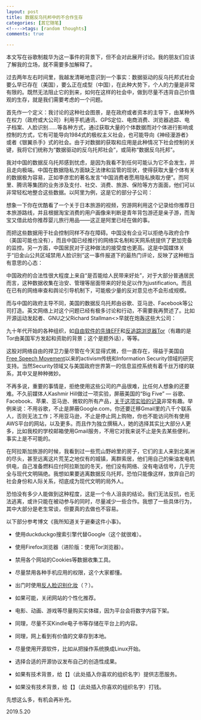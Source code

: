 ```yaml
---
layout: post
title: 数据反乌托邦中的不合作生存
categories: [其它随笔]
<!---->tags: [random thoughts]
comments: true

---
```

本文写在谷歌制裁华为这一事件的背景下，但不会对此展开讨论。我的朋友们应该了解我的立场，就不需要多加解释了。

过去两年左右时间里，我越发清晰地意识到一个事实：数据驱动的反乌托邦式社会要么早已存在（美国），要么正在成型（中国），在此种大势下，个人的力量是非常有限的。既然无法阻止它的到来，如何在这样的社会中，做到尽量不违背自己价值观的生存，就是我们需要考虑的一个问题。

首先作一个定义：我讨论的这种社会图景，是在政府或者资本的主导下，由某种外在权力（政府或大公司）利用手机通讯、GPS定位、电商消费、浏览器追踪、电子档案、人脸识别……等各种方式，通过获取大量的个体数据而对个体进行影响或控制的方式，它有可能导向1984式的极权主义社会，也可能导向《神经漫游者》或者《银翼杀手》式的社会。由于对数据的获取和应用是此种情况下社会控制的关键，我将它们统称为“数据驱动的反乌托邦社会”，或简称“数据反乌托邦”。

我对中国的数据反乌托邦感到忧虑，是因为我看不到任何可能认为它不会发生，并且走向极端。中国在数据隐私方面缺乏法律和监管的现状，使得获取大量个体有关的数据极为容易，正如李彦宏的著名发言“中国消费者愿用隐私换取方便”。而阿里、腾讯等集团的业务涉及支付、社交、消费、旅游、保险等方方面面，他们可以非常轻松地整合这些数据。以阿里为例，这是它的部分子公司：

<!-- <img src="{{site.baseurl}}/img/ali.jpg" width="400"> -->


想象一下你在优酷看了一个关于日本旅游的视频，穷游网利用这个记录给你推荐日本旅游路线，并且根据淘宝消费的用户画像来判断是青年背包游还是亲子游，而淘宝又借此给你推荐婴儿旅行用品——这正是阿里已经在做的事。

而把这些数据用于社会控制同样不存在障碍。中国没有企业可以拒绝与政府合作（美国可能也没有），而且中国已经推行的网络实名制和天网系统提供了更加完备的监控。另一方面，中国居民对于这种做法的接受度也更高。这是中国媒体关于“旧金山公共区域禁用人脸识别”这一事件报道下的最热门评论，反映了这种相当有意思的心态：
<!-- 
<img src="{{site.baseurl}}/img/wb_screenshot.jpg" width="300">
<br> 微博号@知识分子 的评论 -->

中国政府的合法性很大程度上来自“是否能给人民带来好处”，对于大部分普通居民而言，这种数据收集在治安、管理等层面带来的好处足以作为justification。而且在已有的网络审查和舆论引导机制下，可能极少量的反对意见也不会形成规模。

而与中国的政府主导不同，美国的数据反乌托邦由谷歌、亚马逊、Facebook等公司打造。英文网络上对这个问题已经有极多讨论和行动，不需要我再赘述了。比如开源运动发起者、GNU之父Richard Stallman<>早就在炮轰这些大公司：

<!-- <img src="{{site.baseurl}}/img/RSM.png" width="400"> -->


九十年代开始的各种组织，如[自由软件的先锋EFF](https://www.eff.org/about)和[反追踪浏览器Tor](https://www.torproject.org/)（有趣的是Tor由美国军方发起和资助的背景；这个是题外话），等等。

这股对网络自由的捍卫力量尽管在今天显得式微，但一直存在，得益于美国自[Free Speech Movement](https://calisphere.org/exhibitions/43/the-free-speech-movement/)以来的activism传统和Information Security领域的研究支持。当然Security领域又与美国政府世界第一的信息监控系统有着千丝万缕的联系，其中又是种种微妙。

不再多说，重要的事情是，拒绝使用这些公司的产品很难，比任何人想象的还要难。不久前媒体人Kashmir Hill做过一项实验，屏蔽美国的“Big Five” — 谷歌、Facebook、苹果、亚马逊、微软的所有产品，[关于这项实验的记录](https://gizmodo.com/c/goodbye-big-five)非常有趣。举例来说：不用谷歌，不止是屏蔽Google.com，你还要迁移Gmail里的八千个联系人，否则无法工作；不用亚马逊，不止是停止网上购物，你也不能访问所有使用AWS平台的网站，以及更多。而且作为独立撰稿人，她的选择其实比大部分人更多，比如我校的学校邮箱使用Gmail服务，不用它对我来说不止是失去某些便利，事实上是不可能的。

在阿拉斯加旅游的时候，我看到过一些荒山野岭里的房子，它们的主人来到北美洲的尽头，甚至远离这片荒芜之地仅有的城镇，离群索居，他们用自己的柴油发电机供电，自己准备燃料应付阿拉斯加的冬天，他们没有网络、没有电话信号，几乎完全与现代文明隔绝。我想如果要逃离数据反乌托邦，恐怕只能像这样，放弃自己的社会身份和人际关系，彻底成为现代文明的局外人。

<!-- <img src="{{site.baseurl}}/img/ak_house.jpg" width="400"> -->


恐怕没有多少人能做到这种程度，这是一个令人沮丧的结论。我们无法反抗，也无法逃离，或许只能在被动参与的同时，尽量减少一些合作。我想了一些具体行为，其中大部分是老生常谈，但要真的去做也不容易。

以下部分参考博文《我所知道关于避秦这件小事》。

- 使用duckduckgo搜索引擎代替Google（这个就很难）。

- 使用Firefox浏览器（进阶版：使用Tor浏览器）。

- 禁用各个网站的Cookies等数据收集工具。

- 尽量禁用各种手机应用的权限，这个大家都懂。

- 出门时使用[反人脸识别化妆](https://cvdazzle.com/)（？）。

- 如果可能，关闭网站的个性化推荐。

- 电影、动画、游戏等尽量购买实体碟，因为平台会将数字内容下架。

- 同理，尽量不买Kindle电子书等存储在平台上的内容。

- 同理，网上看到有价值的文章存到本地。

- 尽量使用开源软件，比如从把操作系统换成Linux开始。

- 选择合适的开源协议发布自己的创造性成果。

- 如果有技术背景，给【】（此处插入你喜欢的组织名字）提供志愿服务。

- 如果没有技术背景，给【】（此处插入你喜欢的组织名字）打钱。

先想这么多，有机会再补充。


2019.5.20



